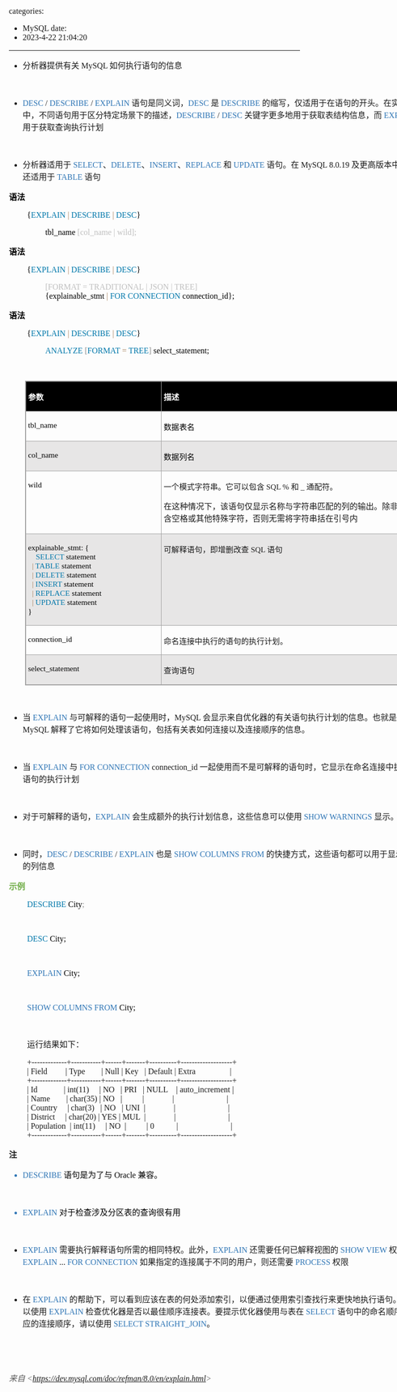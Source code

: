 categories:
- MySQL
date:
- 2023-4-22 21:04:20
---

<body lang=zh-CN style='font-family:"Microsoft YaHei UI";font-size:12.0pt'>
<!--StartFragment-->

<div style='direction:ltr;border-width:100%'>

<div style='direction:ltr;margin-top:0in;margin-left:0in;width:8.459in'>

<div style='direction:ltr;margin-top:0in;margin-left:0in;width:8.459in'>

<ul type=disc style='direction:ltr;unicode-bidi:embed;margin-top:0in;
 margin-bottom:0in'>
 <li style='margin-top:0;margin-bottom:0;vertical-align:middle'><span
     style='font-family:"Microsoft YaHei UI";font-size:12.0pt'>分析器提供有关</span><span
     style='font-family:"Comic Sans MS";font-size:12.0pt'> MySQL </span><span
     style='font-family:"Microsoft YaHei UI";font-size:12.0pt'>如何执行语句的信息</span></li>
</ul>

<p style='margin-left:.375in;font-family:"Comic Sans MS";font-size:
12.0pt'>&nbsp;</p>

<ul type=disc style='direction:ltr;unicode-bidi:embed;margin-top:0in;
 margin-bottom:0in'>
 <li style='margin-top:0;margin-bottom:0;vertical-align:middle'><span
     style='font-family:"Comic Sans MS";font-size:12.0pt;color:#2E75B5'
     lang=zh-CN>DESC</span><span style='font-family:"Comic Sans MS";font-size:
     12.0pt;color:#2E75B5' lang=en-US> </span><span style='font-family:"Comic Sans MS";
     font-size:12.0pt' lang=en-US>/</span><span style='font-family:"Comic Sans MS";
     font-size:12.0pt' lang=zh-CN> </span><span style='font-family:"Comic Sans MS";
     font-size:12.0pt;color:#2E75B5' lang=zh-CN>DESCRIBE</span><span
     style='font-family:"Comic Sans MS";font-size:12.0pt;color:#2E75B5'
     lang=en-US> </span><span style='font-family:"Comic Sans MS";font-size:
     12.0pt' lang=en-US>/</span><span style='font-family:"Comic Sans MS";
     font-size:12.0pt' lang=zh-CN> </span><span style='font-family:"Comic Sans MS";
     font-size:12.0pt;color:#2E75B5' lang=zh-CN>EXPLAIN </span><span
     style='font-family:"Microsoft YaHei UI";font-size:12.0pt' lang=zh-CN>语句是同义词，</span><span
     style='font-family:"Comic Sans MS";font-size:12.0pt;color:#2E75B5'
     lang=zh-CN>DESC</span><span style='font-family:"Comic Sans MS";font-size:
     12.0pt' lang=en-US> </span><span style='font-family:"Microsoft YaHei UI";
     font-size:12.0pt' lang=zh-CN>是</span><span style='font-family:"Comic Sans MS";
     font-size:12.0pt' lang=en-US> </span><span style='font-family:"Comic Sans MS";
     font-size:12.0pt;color:#2E75B5' lang=zh-CN>DESCRIBE</span><span
     style='font-family:"Comic Sans MS";font-size:12.0pt;color:#2E75B5'
     lang=en-US> </span><span style='font-family:"Microsoft YaHei UI";
     font-size:12.0pt' lang=zh-CN>的缩写，仅适用于在语句的开头。在实践中，不同语句用于区分特定场景下的描述，</span><span
     style='font-family:"Comic Sans MS";font-size:12.0pt;color:#2E75B5'
     lang=zh-CN>DESCRIBE</span><span style='font-family:"Comic Sans MS";
     font-size:12.0pt;color:#2E75B5' lang=en-US> </span><span style='font-family:
     "Comic Sans MS";font-size:12.0pt' lang=en-US>/ </span><span
     style='font-family:"Comic Sans MS";font-size:12.0pt;color:#2E75B5'
     lang=zh-CN>DESC </span><span style='font-family:"Microsoft YaHei UI";
     font-size:12.0pt' lang=zh-CN>关键字更多地用于获取表结构信息，而 </span><span
     style='font-family:"Comic Sans MS";font-size:12.0pt;color:#2E75B5'
     lang=zh-CN>EXPLAIN </span><span style='font-family:"Microsoft YaHei UI";
     font-size:12.0pt' lang=zh-CN>用于获取查询执行计划</span></li>
</ul>

<p style='font-family:"Comic Sans MS";font-size:12.0pt'>&nbsp;</p>

<ul type=disc style='direction:ltr;unicode-bidi:embed;margin-top:0in;
 margin-bottom:0in'>
 <li style='margin-top:0;margin-bottom:0;vertical-align:middle'><span
     style='font-family:"Microsoft YaHei UI";font-size:12.0pt'>分析器适用于 </span><span
     style='font-family:"Comic Sans MS";font-size:12.0pt;color:#2E75B5'>SELECT</span><span
     style='font-family:"Microsoft YaHei UI";font-size:12.0pt'>、</span><span
     style='font-family:"Comic Sans MS";font-size:12.0pt;color:#2E75B5'>DELETE</span><span
     style='font-family:"Microsoft YaHei UI";font-size:12.0pt'>、</span><span
     style='font-family:"Comic Sans MS";font-size:12.0pt;color:#2E75B5'>INSERT</span><span
     style='font-family:"Microsoft YaHei UI";font-size:12.0pt'>、</span><span
     style='font-family:"Comic Sans MS";font-size:12.0pt;color:#2E75B5'>REPLACE
     </span><span style='font-family:"Microsoft YaHei UI";font-size:12.0pt'>和 </span><span
     style='font-family:"Comic Sans MS";font-size:12.0pt;color:#2E75B5'>UPDATE </span><span
     style='font-family:"Microsoft YaHei UI";font-size:12.0pt'>语句。在</span><span
     style='font-family:"Comic Sans MS";font-size:12.0pt'> MySQL 8.0.19 </span><span
     style='font-family:"Microsoft YaHei UI";font-size:12.0pt'>及更高版本中，它还适用于 </span><span
     style='font-family:"Comic Sans MS";font-size:12.0pt;color:#2E75B5'>TABLE </span><span
     style='font-family:"Microsoft YaHei UI";font-size:12.0pt'>语句</span></li>
</ul>

<p style='font-family:"Microsoft YaHei UI";font-size:12.0pt;
color:black'><span style='font-weight:bold'>语法</span></p>

<p style='margin-left:.375in;font-family:"Comic Sans MS";font-size:
12.0pt'><span style='color:black'>{</span><span style='color:#0077AA'>EXPLAIN </span><span
style='color:#A67F59'>| </span><span style='color:#0077AA'>DESCRIBE </span><span
style='color:#A67F59'>| </span><span style='color:#0077AA'>DESC</span><span
style='color:black'>}</span></p>

<p style='margin-left:.75in;font-family:"Comic Sans MS";font-size:
12.0pt'><span style='color:black' lang=zh-CN>tbl_name </span><span
style='color:#BFBFBF' lang=zh-CN>[col_name | wild]</span><span
style='color:#BFBFBF' lang=en-US>;</span></p>

<p style='font-family:"Microsoft YaHei UI";font-size:12.0pt;
color:black'><span style='font-weight:bold'>语法</span></p>

<p style='margin-left:.375in;font-family:"Comic Sans MS";font-size:
12.0pt'><span style='color:black'>{</span><span style='color:#0077AA'>EXPLAIN </span><span
style='color:#A67F59'>| </span><span style='color:#0077AA'>DESCRIBE </span><span
style='color:#A67F59'>| </span><span style='color:#0077AA'>DESC</span><span
style='color:black'>}</span></p>

<p style='margin-left:.75in;font-family:"Comic Sans MS";font-size:
12.0pt'><span style='color:#BFBFBF' lang=zh-CN>[FORMAT = TRADITIONAL</span><span
style='color:#BFBFBF' lang=en-US> </span><span style='color:#BFBFBF'
lang=zh-CN>| JSON</span><span style='color:#BFBFBF' lang=en-US> </span><span
style='color:#BFBFBF' lang=zh-CN>| TREE]</span><span style='color:black'
lang=zh-CN><br>
{explainable_stmt </span><span style='color:#A67F59' lang=zh-CN>| </span><span
style='color:#0077AA' lang=zh-CN>FOR CONNECTION </span><span style='color:black'
lang=zh-CN>connection_id}</span><span style='color:black' lang=en-US>;</span></p>

<p style='font-family:"Microsoft YaHei UI";font-size:12.0pt;
color:black'><span style='font-weight:bold'>语法</span></p>

<p style='margin-left:.375in;font-family:"Comic Sans MS";font-size:
12.0pt'><span style='color:black'>{</span><span style='color:#0077AA'>EXPLAIN </span><span
style='color:#A67F59'>| </span><span style='color:#0077AA'>DESCRIBE </span><span
style='color:#A67F59'>| </span><span style='color:#0077AA'>DESC</span><span
style='color:black'>}</span></p>

<p style='margin-left:.75in;font-family:"Comic Sans MS";font-size:
12.0pt'><span style='color:#0077AA' lang=zh-CN>ANALYZE </span><span
style='color:#909090' lang=zh-CN>[</span><span style='color:#0077AA'
lang=zh-CN>FORMAT </span><span style='color:#A67F59' lang=zh-CN>= </span><span
style='color:#0077AA' lang=zh-CN>TREE</span><span style='color:#909090'
lang=zh-CN>] </span><span style='color:black' lang=zh-CN>select_statement</span><span
style='color:black' lang=en-US>;</span></p>

<p style='margin-left:.75in;font-family:"Comic Sans MS";font-size:
12.0pt;color:black'>&nbsp;</p>

<div style='direction:ltr'>

<table border=1 cellpadding=0 cellspacing=0 valign=top style='direction:ltr;
 border-collapse:collapse;border-style:solid;border-color:#A3A3A3;border-width:
 1pt;margin-left:.3333in' title="" summary="">
 <tr>
  <td style='border-style:solid;border-color:#A3A3A3;border-width:1pt;
  background-color:black;vertical-align:top;width:2.7006in;padding:2.0pt 3.0pt 2.0pt 3.0pt'>
  <p style='font-family:"Microsoft YaHei UI";font-size:11.5pt;
  color:white'><span style='font-weight:bold'>参数</span></p>
  </td>
  <td style='border-style:solid;border-color:#A3A3A3;border-width:1pt;
  background-color:black;vertical-align:top;width:5.2944in;padding:2.0pt 3.0pt 2.0pt 3.0pt'>
  <p style='font-family:"Microsoft YaHei UI";font-size:11.5pt;
  color:white'><span style='font-weight:bold'>描述</span></p>
  </td>
 </tr>
 <tr>
  <td style='border-style:solid;border-color:#A3A3A3;border-width:1pt;
  vertical-align:top;width:2.7006in;padding:2.0pt 3.0pt 2.0pt 3.0pt'>
  <p style='font-family:"Comic Sans MS";font-size:11.5pt;color:black'>tbl_name</p>
  </td>
  <td style='border-style:solid;border-color:#A3A3A3;border-width:1pt;
  vertical-align:top;width:5.2944in;padding:2.0pt 3.0pt 2.0pt 3.0pt'>
  <p style='font-family:"Microsoft YaHei UI";font-size:11.5pt;
  color:black'>数据表名</p>
  </td>
 </tr>
 <tr>
  <td style='border-style:solid;border-color:#A3A3A3;border-width:1pt;
  background-color:#E7E6E6;vertical-align:top;width:2.7006in;padding:2.0pt 3.0pt 2.0pt 3.0pt'>
  <p style='font-family:"Comic Sans MS";font-size:11.5pt;color:black'>col_name</p>
  </td>
  <td style='border-style:solid;border-color:#A3A3A3;border-width:1pt;
  background-color:#E7E6E6;vertical-align:top;width:5.2944in;padding:2.0pt 3.0pt 2.0pt 3.0pt'>
  <p style='font-family:"Microsoft YaHei UI";font-size:11.5pt;
  color:black'>数据列名</p>
  </td>
 </tr>
 <tr>
  <td style='border-style:solid;border-color:#A3A3A3;border-width:1pt;
  vertical-align:top;width:2.7006in;padding:2.0pt 3.0pt 2.0pt 3.0pt'>
  <p style='font-family:"Comic Sans MS";font-size:11.5pt;color:black'>wild</p>
  </td>
  <td style='border-style:solid;border-color:#A3A3A3;border-width:1pt;
  vertical-align:top;width:5.3166in;padding:2.0pt 3.0pt 2.0pt 3.0pt'>
  <p style='font-size:11.5pt'><span style='font-family:"Microsoft YaHei UI"'>一个模式字符串。它可以包含</span><span
  style='font-family:"Comic Sans MS"'> SQL % </span><span style='font-family:
  "Microsoft YaHei UI"'>和</span><span style='font-family:"Comic Sans MS"'> _ </span><span
  style='font-family:"Microsoft YaHei UI"'>通配符。</span></p>
  <p style='font-family:"Microsoft YaHei UI";font-size:12.0pt'>在这种情况下，该语句仅显示名称与字符串匹配的列的输出。除非它包含空格或其他特殊字符，否则无需将字符串括在引号内</p>
  </td>
 </tr>
 <tr>
  <td style='border-style:solid;border-color:#A3A3A3;border-width:1pt;
  background-color:#E7E6E6;vertical-align:top;width:2.7006in;padding:2.0pt 3.0pt 2.0pt 3.0pt'>
  <p style='font-family:"Comic Sans MS";font-size:11.5pt'><span
  style='color:black'>explainable_stmt: {<br>
    <span style='mso-spacerun:yes'>    </span></span><span style='color:#0077AA'>SELECT</span><span
  style='color:black'> statement<br>
    <span style='mso-spacerun:yes'>  </span></span><span style='color:#A67F59'>|
  </span><span style='color:#0077AA'>TABLE</span><span style='color:black'>
  statement<br>
    <span style='mso-spacerun:yes'>  </span></span><span style='color:#A67F59'>|
  </span><span style='color:#0077AA'>DELETE</span><span style='color:black'>
  statement<br>
    <span style='mso-spacerun:yes'>  </span></span><span style='color:#A67F59'>|
  </span><span style='color:#0077AA'>INSERT</span><span style='color:black'>
  statement<br>
    <span style='mso-spacerun:yes'>  </span></span><span style='color:#A67F59'>|
  </span><span style='color:#0077AA'>REPLACE</span><span style='color:black'>
  statement<br>
    <span style='mso-spacerun:yes'>  </span></span><span style='color:#A67F59'>|
  </span><span style='color:#0077AA'>UPDATE</span><span style='color:black'>
  statement<br>
    }</span></p>
  </td>
  <td style='border-style:solid;border-color:#A3A3A3;border-width:1pt;
  background-color:#E7E6E6;vertical-align:top;width:5.2944in;padding:2.0pt 3.0pt 2.0pt 3.0pt'>
  <p style='font-size:11.5pt'><span style='font-family:"Microsoft YaHei UI"'
  lang=zh-CN>可解释语句，即增删改查</span><span style='font-family:"Comic Sans MS"'
  lang=en-US> SQL </span><span style='font-family:"Microsoft YaHei UI"'
  lang=zh-CN>语句</span></p>
  </td>
 </tr>
 <tr>
  <td style='border-style:solid;border-color:#A3A3A3;border-width:1pt;
  vertical-align:top;width:2.7006in;padding:2.0pt 3.0pt 2.0pt 3.0pt'>
  <p style='font-family:"Comic Sans MS";font-size:11.5pt;color:black'>connection_id</p>
  </td>
  <td style='border-style:solid;border-color:#A3A3A3;border-width:1pt;
  vertical-align:top;width:5.2944in;padding:2.0pt 3.0pt 2.0pt 3.0pt'>
  <p style='font-family:"Microsoft YaHei UI";font-size:11.5pt'>命名连接中执行的语句的执行计划。</p>
  </td>
 </tr>
 <tr>
  <td style='border-style:solid;border-color:#A3A3A3;border-width:1pt;
  background-color:#E7E6E6;vertical-align:top;width:2.7006in;padding:2.0pt 3.0pt 2.0pt 3.0pt'>
  <p style='font-family:"Comic Sans MS";font-size:11.5pt;color:black'>select_statement</p>
  </td>
  <td style='border-style:solid;border-color:#A3A3A3;border-width:1pt;
  background-color:#E7E6E6;vertical-align:top;width:5.2944in;padding:2.0pt 3.0pt 2.0pt 3.0pt'>
  <p style='font-family:"Microsoft YaHei UI";font-size:11.5pt'>查询语句</p>
  </td>
 </tr>
</table>

</div>

<p style='margin-left:.375in;font-family:"Comic Sans MS";font-size:
12.0pt;color:#70AD47'>&nbsp;</p>

<ul type=disc style='direction:ltr;unicode-bidi:embed;margin-top:0in;
 margin-bottom:0in'>
 <li style='margin-top:0;margin-bottom:0;vertical-align:middle'><span
     style='font-family:"Microsoft YaHei UI";font-size:12.0pt'>当 </span><span
     style='font-family:"Comic Sans MS";font-size:12.0pt;color:#2E75B5'>EXPLAIN
     </span><span style='font-family:"Microsoft YaHei UI";font-size:12.0pt'>与可解释的语句一起使用时，</span><span
     style='font-family:"Comic Sans MS";font-size:12.0pt'>MySQL </span><span
     style='font-family:"Microsoft YaHei UI";font-size:12.0pt'>会显示来自优化器的有关语句执行计划的信息。也就是说，</span><span
     style='font-family:"Comic Sans MS";font-size:12.0pt'>MySQL </span><span
     style='font-family:"Microsoft YaHei UI";font-size:12.0pt'>解释了它将如何处理该语句，包括有关表如何连接以及连接顺序的信息。</span></li>
</ul>

<p style='margin-left:.375in;font-family:"Comic Sans MS";font-size:
12.0pt'>&nbsp;</p>

<ul type=disc style='direction:ltr;unicode-bidi:embed;margin-top:0in;
 margin-bottom:0in'>
 <li style='margin-top:0;margin-bottom:0;vertical-align:middle'><span
     style='font-family:"Microsoft YaHei UI";font-size:12.0pt'>当 </span><span
     style='font-family:"Comic Sans MS";font-size:12.0pt;color:#2E75B5'>EXPLAIN
     </span><span style='font-family:"Microsoft YaHei UI";font-size:12.0pt'>与 </span><span
     style='font-family:"Comic Sans MS";font-size:12.0pt;color:#2E75B5'>FOR
     CONNECTION</span><span style='font-family:"Comic Sans MS";font-size:12.0pt'>
     connection_id </span><span style='font-family:"Microsoft YaHei UI";
     font-size:12.0pt'>一起使用而不是可解释的语句时，它显示在命名连接中执行的语句的执行计划</span></li>
</ul>

<p style='margin-left:.375in;font-family:"Comic Sans MS";font-size:
12.0pt'>&nbsp;</p>

<ul type=disc style='direction:ltr;unicode-bidi:embed;margin-top:0in;
 margin-bottom:0in'>
 <li style='margin-top:0;margin-bottom:0;vertical-align:middle'><span
     style='font-family:"Microsoft YaHei UI";font-size:12.0pt' lang=zh-CN>对于可解释的语句，</span><span
     style='font-family:"Comic Sans MS";font-size:12.0pt;color:#2E75B5'
     lang=zh-CN>EXPLAIN</span><span style='font-family:"Comic Sans MS";
     font-size:12.0pt;color:#2E75B5' lang=en-US> </span><span style='font-family:
     "Microsoft YaHei UI";font-size:12.0pt' lang=zh-CN>会生成额外的执行计划信息，这些信息可以使用</span><span
     style='font-family:"Comic Sans MS";font-size:12.0pt' lang=en-US> </span><span
     style='font-family:"Comic Sans MS";font-size:12.0pt;color:#2E75B5'
     lang=zh-CN>SHOW WARNINGS</span><span style='font-family:"Comic Sans MS";
     font-size:12.0pt' lang=en-US> </span><span style='font-family:"Microsoft YaHei UI";
     font-size:12.0pt' lang=zh-CN>显示。</span></li>
</ul>

<p style='font-family:"Comic Sans MS";font-size:12.0pt'>&nbsp;</p>

<ul type=disc style='direction:ltr;unicode-bidi:embed;margin-top:0in;
 margin-bottom:0in'>
 <li style='margin-top:0;margin-bottom:0;vertical-align:middle'><span
     style='font-family:"Microsoft YaHei UI";font-size:12.0pt' lang=zh-CN>同时，</span><span
     style='font-family:"Comic Sans MS";font-size:12.0pt;color:#2E75B5'
     lang=zh-CN>DESC</span><span style='font-family:"Comic Sans MS";font-size:
     12.0pt;color:#2E75B5' lang=en-US> </span><span style='font-family:"Comic Sans MS";
     font-size:12.0pt' lang=en-US>/</span><span style='font-family:"Comic Sans MS";
     font-size:12.0pt' lang=zh-CN> </span><span style='font-family:"Comic Sans MS";
     font-size:12.0pt;color:#2E75B5' lang=zh-CN>DESCRIBE</span><span
     style='font-family:"Comic Sans MS";font-size:12.0pt;color:#2E75B5'
     lang=en-US> </span><span style='font-family:"Comic Sans MS";font-size:
     12.0pt' lang=en-US>/</span><span style='font-family:"Comic Sans MS";
     font-size:12.0pt' lang=zh-CN> </span><span style='font-family:"Comic Sans MS";
     font-size:12.0pt;color:#2E75B5' lang=zh-CN>EXPLAIN </span><span
     style='font-family:"Microsoft YaHei UI";font-size:12.0pt' lang=zh-CN>也是 </span><span
     style='font-family:"Comic Sans MS";font-size:12.0pt;color:#2E75B5'
     lang=zh-CN>SHOW COLUMNS</span><span style='font-family:"Comic Sans MS";
     font-size:12.0pt;color:#2E75B5' lang=en-US> FROM</span><span
     style='font-family:"Comic Sans MS";font-size:12.0pt;color:#2E75B5'
     lang=zh-CN> </span><span style='font-family:"Microsoft YaHei UI";
     font-size:12.0pt' lang=zh-CN>的快捷方式，这些语句都可以用于显示表的列信息</span></li>
</ul>

<p style='font-family:"Microsoft YaHei UI";font-size:12.0pt;
color:#70AD47'><span style='font-weight:bold'>示例</span></p>

<p style='margin-left:.375in;font-family:"Comic Sans MS";font-size:
12.0pt'><span style='color:#0077AA'>DESCRIBE</span><span style='color:black'>
City</span><span style='color:#909090'>;</span></p>

<p style='margin-left:.375in;font-family:"Comic Sans MS";font-size:
12.0pt;color:#909090'>&nbsp;</p>

<p style='margin-left:.375in;font-family:"Comic Sans MS";font-size:
12.0pt'><span style='color:#0077AA'>DESC </span><span style='color:black'>City;</span></p>

<p style='margin-left:.375in;font-family:"Comic Sans MS";font-size:
12.0pt;color:#909090' lang=en-US>&nbsp;</p>

<p style='margin-left:.375in;font-family:"Comic Sans MS";font-size:
12.0pt'><span style='color:#2E75B5'>EXPLAIN </span><span style='color:black'>City;</span></p>

<p style='margin-left:.375in;font-family:"Comic Sans MS";font-size:
12.0pt;color:#909090'>&nbsp;</p>

<p style='margin-left:.375in;font-family:"Comic Sans MS";font-size:
12.0pt'><span style='color:#2E75B5' lang=zh-CN>SHOW COLUMNS</span><span
style='color:#2E75B5' lang=en-US> FROM </span><span style='color:black'
lang=zh-CN>City;</span></p>

<p style='margin-left:.375in;font-family:"Comic Sans MS";font-size:
12.0pt'>&nbsp;</p>

<p style='margin-left:.375in;font-family:"Microsoft YaHei UI";
font-size:12.0pt'>运行结果如下：</p>

<p style='margin-left:.375in;font-family:"Comic Sans MS";font-size:
12.0pt'><span lang=zh-CN>+-------------+-----------+------+-------+----------+-------------------+<br>
| Field<span style='mso-spacerun:yes'>     </span></span><span lang=en-US><span
style='mso-spacerun:yes'>   </span></span><span lang=zh-CN><span
style='mso-spacerun:yes'> </span>| Type<span style='mso-spacerun:yes'>  
</span></span><span lang=en-US><span style='mso-spacerun:yes'>    </span></span><span
lang=zh-CN><span style='mso-spacerun:yes'> </span>| Null | Key</span><span
lang=en-US> </span><span lang=zh-CN><span style='mso-spacerun:yes'> </span></span><span
lang=en-US><span style='mso-spacerun:yes'> </span></span><span lang=zh-CN>|
Default | Extra<span style='mso-spacerun:yes'>               </span></span><span
lang=en-US><span style='mso-spacerun:yes'> </span></span><span lang=zh-CN><span
style='mso-spacerun:yes'> </span>|<br>
+-------------+-----------+------+-------+----------+-------------------+<br>
| Id<span style='mso-spacerun:yes'>        </span></span><span lang=en-US><span
style='mso-spacerun:yes'>    </span></span><span lang=zh-CN><span
style='mso-spacerun:yes'> </span>| int(11) </span><span lang=en-US><span
style='mso-spacerun:yes'>   </span></span><span lang=zh-CN><span
style='mso-spacerun:yes'> </span>| NO<span style='mso-spacerun:yes'>   </span>|
PRI</span><span lang=en-US><span style='mso-spacerun:yes'>  </span></span><span
lang=zh-CN><span style='mso-spacerun:yes'> </span>| NULL<span
style='mso-spacerun:yes'>    </span>| auto_increment |<br>
| Name<span style='mso-spacerun:yes'>     </span></span><span lang=en-US><span
style='mso-spacerun:yes'> </span></span><span lang=zh-CN><span
style='mso-spacerun:yes'>  </span>| char(35) | NO<span
style='mso-spacerun:yes'>   </span>|<span style='mso-spacerun:yes'>   </span></span><span
lang=en-US><span style='mso-spacerun:yes'>   </span></span><span lang=zh-CN><span
style='mso-spacerun:yes'>  </span></span><span lang=en-US><span
style='mso-spacerun:yes'>  </span></span><span lang=zh-CN>|<span
style='mso-spacerun:yes'>       </span></span><span lang=en-US><span
style='mso-spacerun:yes'>     </span></span><span lang=zh-CN><span
style='mso-spacerun:yes'>  </span>|<span
style='mso-spacerun:yes'>                    </span></span><span lang=en-US><span
style='mso-spacerun:yes'> </span></span><span lang=zh-CN><span
style='mso-spacerun:yes'>     </span>|<br>
| Country</span><span lang=en-US> </span><span lang=zh-CN><span
style='mso-spacerun:yes'>    </span>| char(3) </span><span lang=en-US><span
style='mso-spacerun:yes'> </span></span><span lang=zh-CN><span
style='mso-spacerun:yes'> </span>| NO<span style='mso-spacerun:yes'>   </span>|
UNI </span><span lang=en-US><span style='mso-spacerun:yes'> </span></span><span
lang=zh-CN>|<span style='mso-spacerun:yes'>       </span></span><span
lang=en-US><span style='mso-spacerun:yes'> </span></span><span lang=zh-CN><span
style='mso-spacerun:yes'>      </span>|<span
style='mso-spacerun:yes'>                        </span></span><span
lang=en-US><span style='mso-spacerun:yes'> </span></span><span lang=zh-CN><span
style='mso-spacerun:yes'> </span>|<br>
| District </span><span lang=en-US><span style='mso-spacerun:yes'> </span></span><span
lang=zh-CN><span style='mso-spacerun:yes'>  </span></span><span lang=en-US><span
style='mso-spacerun:yes'> </span></span><span lang=zh-CN>| char(20) | YES | MUL
</span><span lang=en-US><span style='mso-spacerun:yes'> </span></span><span
lang=zh-CN>|<span style='mso-spacerun:yes'>        </span></span><span
lang=en-US><span style='mso-spacerun:yes'> </span></span><span lang=zh-CN><span
style='mso-spacerun:yes'>     </span>|<span
style='mso-spacerun:yes'>                   </span></span><span lang=en-US><span
style='mso-spacerun:yes'> </span></span><span lang=zh-CN><span
style='mso-spacerun:yes'>    </span></span><span lang=en-US><span
style='mso-spacerun:yes'> </span></span><span lang=zh-CN><span
style='mso-spacerun:yes'> </span>|<br>
| Population</span><span lang=en-US> </span><span lang=zh-CN><span
style='mso-spacerun:yes'> </span>| int(11)<span style='mso-spacerun:yes'> 
</span></span><span lang=en-US><span style='mso-spacerun:yes'>   </span></span><span
lang=zh-CN>| NO<span style='mso-spacerun:yes'>  </span>|<span
style='mso-spacerun:yes'>    </span></span><span lang=en-US><span
style='mso-spacerun:yes'>     </span></span><span lang=zh-CN><span
style='mso-spacerun:yes'> </span>| 0<span style='mso-spacerun:yes'>          
</span>|<span style='mso-spacerun:yes'>                       </span></span><span
lang=en-US><span style='mso-spacerun:yes'> </span></span><span lang=zh-CN><span
style='mso-spacerun:yes'>  </span>|<br>
+-------------+-----------+------+-------+----------+-------------------+</span></p>

<p style='font-family:"Microsoft YaHei UI";font-size:12.0pt'><span
style='font-weight:bold'>注</span></p>

<ul type=disc style='direction:ltr;unicode-bidi:embed;margin-top:0in;
 margin-bottom:0in'>
 <li style='margin-top:0;margin-bottom:0;vertical-align:middle;color:#2E75B5'><span
     style='font-family:"Comic Sans MS";font-size:12.0pt;color:#2E75B5'>DESCRIBE
     </span><span style='font-family:"Microsoft YaHei UI";font-size:12.0pt;
     color:black'>语句是为了与</span><span style='font-family:"Comic Sans MS";
     font-size:12.0pt;color:black'> Oracle </span><span style='font-family:
     "Microsoft YaHei UI";font-size:12.0pt;color:black'>兼容。</span></li>
</ul>

<p style='font-family:"Comic Sans MS";font-size:12.0pt'>&nbsp;</p>

<ul type=disc style='direction:ltr;unicode-bidi:embed;margin-top:0in;
 margin-bottom:0in'>
 <li style='margin-top:0;margin-bottom:0;vertical-align:middle;color:#2E75B5'><span
     style='font-family:"Comic Sans MS";font-size:12.0pt;color:#2E75B5'
     lang=zh-CN>EXPLAIN</span><span style='font-family:"Comic Sans MS";
     font-size:12.0pt;color:black' lang=en-US> </span><span style='font-family:
     "Microsoft YaHei UI";font-size:12.0pt;color:black' lang=zh-CN>对于检查涉及分区表的查询很有用</span></li>
</ul>

<p style='font-family:"Comic Sans MS";font-size:12.0pt'>&nbsp;</p>

<ul type=disc style='direction:ltr;unicode-bidi:embed;margin-top:0in;
 margin-bottom:0in'>
 <li style='margin-top:0;margin-bottom:0;vertical-align:middle'><span
     style='font-family:"Comic Sans MS";font-size:12.0pt;color:#2E75B5'>EXPLAIN
     </span><span style='font-family:"Microsoft YaHei UI";font-size:12.0pt'>需要执行解释语句所需的相同特权。此外，</span><span
     style='font-family:"Comic Sans MS";font-size:12.0pt;color:#2E75B5'>EXPLAIN
     </span><span style='font-family:"Microsoft YaHei UI";font-size:12.0pt'>还需要任何已解释视图的
     </span><span style='font-family:"Comic Sans MS";font-size:12.0pt;
     color:#2E75B5'>SHOW VIEW </span><span style='font-family:"Microsoft YaHei UI";
     font-size:12.0pt'>权限。 </span><span style='font-family:"Comic Sans MS";
     font-size:12.0pt;color:#2E75B5'>EXPLAIN</span><span style='font-family:
     "Comic Sans MS";font-size:12.0pt'> ... </span><span style='font-family:
     "Comic Sans MS";font-size:12.0pt;color:#2E75B5'>FOR CONNECTION </span><span
     style='font-family:"Microsoft YaHei UI";font-size:12.0pt'>如果指定的连接属于不同的用户，则还需要</span><span
     style='font-family:"Comic Sans MS";font-size:12.0pt;color:#2E75B5'>
     PROCESS </span><span style='font-family:"Microsoft YaHei UI";font-size:
     12.0pt'>权限</span></li>
</ul>

<p style='margin-left:.375in;font-family:"Comic Sans MS";font-size:
12.0pt'>&nbsp;</p>

<ul type=disc style='direction:ltr;unicode-bidi:embed;margin-top:0in;
 margin-bottom:0in'>
 <li style='margin-top:0;margin-bottom:0;vertical-align:middle'><span
     style='font-family:"Microsoft YaHei UI";font-size:12.0pt'>在 </span><span
     style='font-family:"Comic Sans MS";font-size:12.0pt;color:#2E75B5'>EXPLAIN
     </span><span style='font-family:"Microsoft YaHei UI";font-size:12.0pt'>的帮助下，可以看到应该在表的何处添加索引，以便通过使用索引查找行来更快地执行语句。还可以使用
     </span><span style='font-family:"Comic Sans MS";font-size:12.0pt;
     color:#2E75B5'>EXPLAIN </span><span style='font-family:"Microsoft YaHei UI";
     font-size:12.0pt'>检查优化器是否以最佳顺序连接表。要提示优化器使用与表在 </span><span
     style='font-family:"Comic Sans MS";font-size:12.0pt;color:#2E75B5'>SELECT </span><span
     style='font-family:"Microsoft YaHei UI";font-size:12.0pt'>语句中的命名顺序相对应的连接顺序，请以使用
     </span><span style='font-family:"Comic Sans MS";font-size:12.0pt;
     color:#2E75B5'>SELECT STRAIGHT_JOIN</span><span style='font-family:"Microsoft YaHei UI";
     font-size:12.0pt'>。</span></li>
</ul>

<p style='font-family:"Microsoft YaHei UI";font-size:12.0pt'>&nbsp;</p>

<p style='font-family:"Microsoft YaHei UI";font-size:12.0pt'>&nbsp;</p>

<p><cite style='font-size:12.0pt;color:#595959'><span
style='font-family:"Microsoft YaHei UI"'>来自</span><span style='font-family:
"Comic Sans MS"'> &lt;</span><a
href="https://dev.mysql.com/doc/refman/8.0/en/explain.html"><span
style='font-family:"Comic Sans MS"'>https://dev.mysql.com/doc/refman/8.0/en/explain.html</span></a><span
style='font-family:"Comic Sans MS"'>&gt; </span></cite></p>

</div>

</div>

</div>

<!--EndFragment-->
</body>